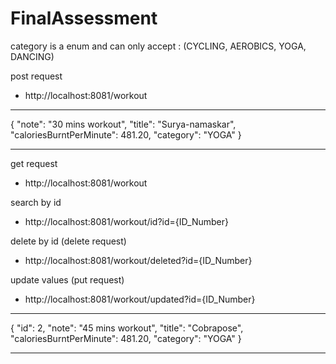 # FinalAssessment

category is a enum and can only accept : (CYCLING, AEROBICS, YOGA, DANCING)


post request 
- http://localhost:8081/workout

**********************

{
    "note": "30 mins workout",
    "title": "Surya-namaskar",
    "caloriesBurntPerMinute": 481.20,
    "category": "YOGA"
}

***********************

get request 
- http://localhost:8081/workout


search by id
- http://localhost:8081/workout/id?id={ID_Number}


delete by id (delete request)
- http://localhost:8081/workout/deleted?id={ID_Number}


update values (put request)
- http://localhost:8081/workout/updated?id={ID_Number}


**********************

{
        "id": 2,
        "note": "45 mins workout",
        "title": "Cobrapose",
        "caloriesBurntPerMinute": 481.20,
        "category": "YOGA"
}

**********************
